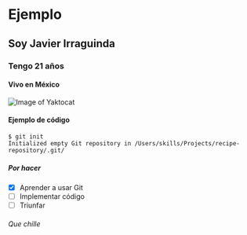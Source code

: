 # Ejemplo
## Soy Javier Irraguinda
### Tengo 21 años
#### Vivo en México
![Image of Yaktocat](https://octodex.github.com/images/yaktocat.png)
#### Ejemplo de código
```
$ git init
Initialized empty Git repository in /Users/skills/Projects/recipe-repository/.git/
```

##### Por hacer
- [x] Aprender a usar Git
- [ ] Implementar código
- [ ] Triunfar

###### Que chille




